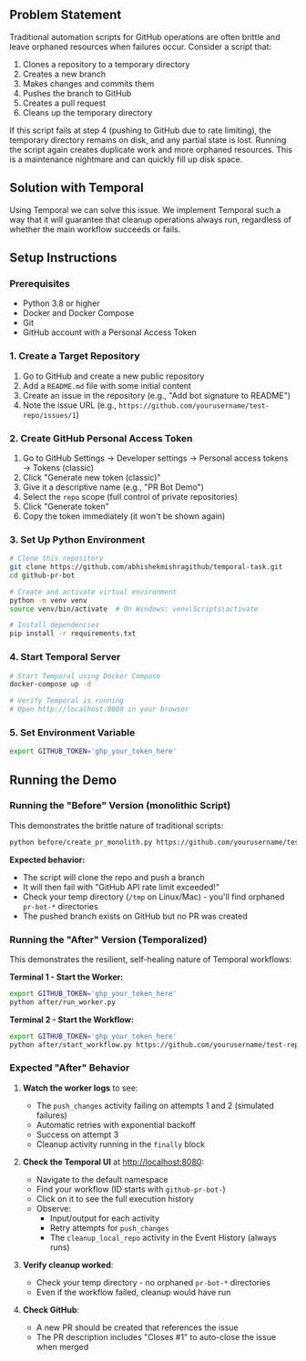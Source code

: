
## Problem Statement

Traditional automation scripts for GitHub operations are often brittle and leave orphaned resources when failures occur. Consider a script that:
1. Clones a repository to a temporary directory
2. Creates a new branch
3. Makes changes and commits them
4. Pushes the branch to GitHub
5. Creates a pull request
6. Cleans up the temporary directory

If this script fails at step 4 (pushing to GitHub due to rate limiting), the temporary directory remains on disk, and any partial state is lost. Running the script again creates duplicate work and more orphaned resources. This is a maintenance nightmare and can quickly fill up disk space.

## Solution with Temporal

Using Temporal we can solve this issue. We implement Temporal such a way that it will guarantee that cleanup operations always run, regardless of whether the main workflow succeeds or fails.


## Setup Instructions

### Prerequisites

- Python 3.8 or higher
- Docker and Docker Compose
- Git
- GitHub account with a Personal Access Token

### 1. Create a Target Repository

1. Go to GitHub and create a new public repository
2. Add a `README.md` file with some initial content
3. Create an issue in the repository (e.g., "Add bot signature to README")
4. Note the issue URL (e.g., `https://github.com/yourusername/test-repo/issues/1`)

### 2. Create GitHub Personal Access Token

1. Go to GitHub Settings → Developer settings → Personal access tokens → Tokens (classic)
2. Click "Generate new token (classic)"
3. Give it a descriptive name (e.g., "PR Bot Demo")
4. Select the `repo` scope (full control of private repositories)
5. Click "Generate token"
6. Copy the token immediately (it won't be shown again)

### 3. Set Up Python Environment

```bash
# Clone this repository
git clone https://github.com/abhishekmishragithub/temporal-task.git
cd github-pr-bot

# Create and activate virtual environment
python -m venv venv
source venv/bin/activate  # On Windows: venv\Scripts\activate

# Install dependencies
pip install -r requirements.txt
```

### 4. Start Temporal Server

```bash
# Start Temporal using Docker Compose
docker-compose up -d

# Verify Temporal is running
# Open http://localhost:8080 in your browser
```

### 5. Set Environment Variable

```bash
export GITHUB_TOKEN='ghp_your_token_here'
```

## Running the Demo

### Running the "Before" Version (monolithic Script)

This demonstrates the brittle nature of traditional scripts:

```bash
python before/create_pr_monolith.py https://github.com/yourusername/test-repo/issues/1 $GITHUB_TOKEN
```

**Expected behavior:**
- The script will clone the repo and push a branch
- It will then fail with "GitHub API rate limit exceeded!"
- Check your temp directory (`/tmp` on Linux/Mac) - you'll find orphaned `pr-bot-*` directories
- The pushed branch exists on GitHub but no PR was created

### Running the "After" Version (Temporalized)

This demonstrates the resilient, self-healing nature of Temporal workflows:

**Terminal 1 - Start the Worker:**
```bash
export GITHUB_TOKEN='ghp_your_token_here'
python after/run_worker.py
```

**Terminal 2 - Start the Workflow:**
```bash
export GITHUB_TOKEN='ghp_your_token_here'
python after/start_workflow.py https://github.com/yourusername/test-repo/issues/1
```

### Expected "After" Behavior

1. **Watch the worker logs** to see:
   - The `push_changes` activity failing on attempts 1 and 2 (simulated failures)
   - Automatic retries with exponential backoff
   - Success on attempt 3
   - Cleanup activity running in the `finally` block

2. **Check the Temporal UI** at [http://localhost:8080](http://localhost:8080):
   - Navigate to the default namespace
   - Find your workflow (ID starts with `github-pr-bot-`)
   - Click on it to see the full execution history
   - Observe:
     - Input/output for each activity
     - Retry attempts for `push_changes`
     - The `cleanup_local_repo` activity in the Event History (always runs)

3. **Verify cleanup worked**:
   - Check your temp directory - no orphaned `pr-bot-*` directories
   - Even if the workflow failed, cleanup would have run

4. **Check GitHub**:
   - A new PR should be created that references the issue
   - The PR description includes "Closes #1" to auto-close the issue when merged
